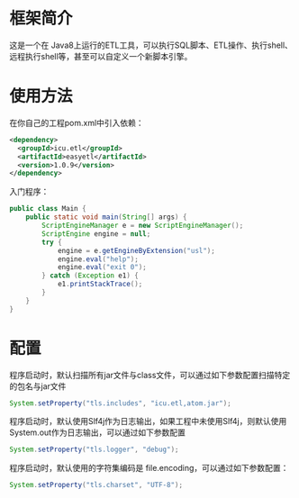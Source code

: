 # 框架简介

这是一个在 Java8上运行的ETL工具，可以执行SQL脚本、ETL操作、执行shell、远程执行shell等，甚至可以自定义一个新脚本引擎。



# 使用方法

在你自己的工程pom.xml中引入依赖：<br/>

```xml
<dependency>
  <groupId>icu.etl</groupId>
  <artifactId>easyetl</artifactId>
  <version>1.0.9</version>
</dependency>
```

入门程序：

```java
public class Main {
    public static void main(String[] args) {
        ScriptEngineManager e = new ScriptEngineManager();
        ScriptEngine engine = null;
        try {
            engine = e.getEngineByExtension("usl");
            engine.eval("help");
            engine.eval("exit 0");
        } catch (Exception e1) {
            e1.printStackTrace();
        }
    }
}
```



# 配置

程序启动时，默认扫描所有jar文件与class文件，可以通过如下参数配置扫描特定的包名与jar文件

```java
System.setProperty("tls.includes", "icu.etl,atom.jar");
```

程序启动时，默认使用Slf4j作为日志输出，如果工程中未使用Slf4j，则默认使用System.out作为日志输出，可以通过如下参数配置

```java
System.setProperty("tls.logger", "debug");
```

程序启动时，默认使用的字符集编码是 file.encoding，可以通过如下参数配置：

```java
System.setProperty("tls.charset", "UTF-8");
```

